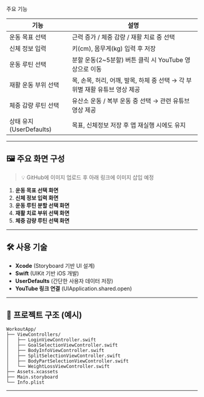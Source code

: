  주요 기능

| 기능                  | 설명                                              |
| ------------------- | ----------------------------------------------- |
| 운동 목표 선택            | 근력 증가 / 체중 감량 / 재활 치료 중 선택                      |
| 신체 정보 입력            | 키(cm), 몸무게(kg) 입력 후 저장                          |
| 운동 루틴 선택            | 분할 운동(2\~5분할) 버튼 클릭 시 YouTube 영상으로 이동           |
| 재활 운동 부위 선택         | 목, 손목, 허리, 어깨, 발목, 하체 중 선택 → 각 부위별 재활 유튜브 영상 제공 |
| 체중 감량 루틴 선택         | 유산소 운동 / 복부 운동 중 선택 → 관련 유튜브 영상 제공              |
| 상태 유지(UserDefaults) | 목표, 신체정보 저장 후 앱 재실행 시에도 유지                      |

---

## 🖼 주요 화면 구성

> 💡 GitHub에 이미지 업로드 후 아래 링크에 이미지 삽입 예정

1. **운동 목표 선택 화면**
2. **신체 정보 입력 화면**
3. **운동 루틴 분할 선택 화면**
4. **재활 치료 부위 선택 화면**
5. **체중 감량 루틴 선택 화면**

---

## 🛠 사용 기술

- **Xcode** (Storyboard 기반 UI 설계)
- **Swift** (UIKit 기반 iOS 개발)
- **UserDefaults** (간단한 사용자 데이터 저장)
- **YouTube 링크 연결** (UIApplication.shared.open)

---

## 📂 프로젝트 구조 (예시)

```
WorkoutApp/
├── ViewControllers/
│   ├── LoginViewController.swift
│   ├── GoalSelectionViewController.swift
│   ├── BodyInfoViewController.swift
│   ├── SplitSelectionViewController.swift
│   ├── BodyPartSelectionViewController.swift
│   └── WeightLossViewController.swift
├── Assets.xcassets
├── Main.storyboard
└── Info.plist
```

---

